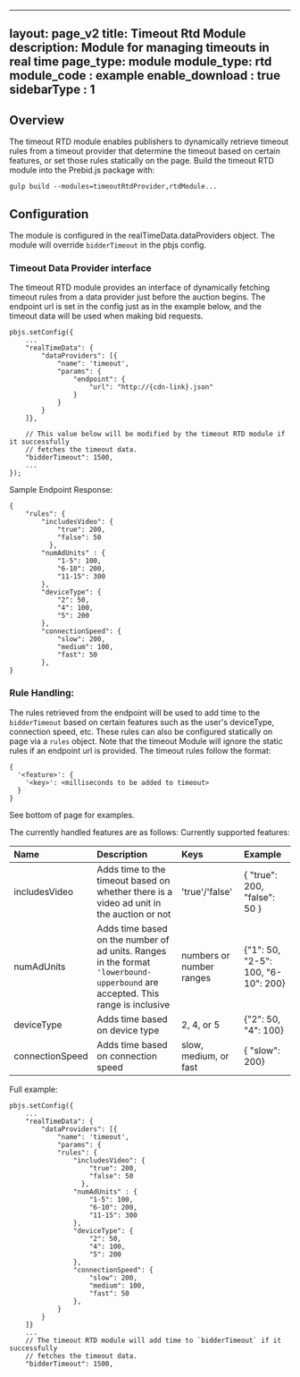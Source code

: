  ---
 layout: page_v2
 title: Timeout Rtd Module
 description: Module for managing timeouts in real time
 page_type: module
 module_type: rtd
 module_code : example
 enable_download : true
 sidebarType : 1
 ---

## Overview
The timeout RTD module enables publishers to dynamically retrieve 
timeout rules from a timeout provider that determine the timeout based 
on certain features, or set those rules statically on the page. 
Build the timeout RTD module into the Prebid.js package with: 
```
gulp build --modules=timeoutRtdProvider,rtdModule...
```

## Configuration
The module is configured in the realTimeData.dataProviders object. The module will override 
`bidderTimeout` in the pbjs config. 

### Timeout Data Provider interface
The timeout RTD module provides an interface of dynamically fetching timeout rules from 
a data provider just before the auction begins. The endpoint url is set in the config just as in 
the example below, and the timeout data will be used when making bid requests.
 
```
pbjs.setConfig({
    ...
    "realTimeData": {
        "dataProviders": [{
            "name": 'timeout',
            "params": {
                "endpoint": {
                    "url": "http://{cdn-link}.json"
                }
            }
        }
    ]},
    
    // This value below will be modified by the timeout RTD module if it successfully 
    // fetches the timeout data.  
    "bidderTimeout": 1500, 
    ...
});
```

Sample Endpoint Response: 
```
{
    "rules": {
        "includesVideo": {
            "true": 200,
            "false": 50
          },
        "numAdUnits" : {
            "1-5": 100,
            "6-10": 200,
            "11-15": 300
        },
        "deviceType": {
            "2": 50,
            "4": 100,
            "5": 200
        },
        "connectionSpeed": {
            "slow": 200,
            "medium": 100,
            "fast": 50
        },
}
```

### Rule Handling:
The rules retrieved from the endpoint will be used to add time to the `bidderTimeout` based on certain features such as 
the user's deviceType, connection speed, etc. These rules can also be configured statically on page via a `rules` object.
Note that the timeout Module will ignore the static rules if an endpoint url is provided. The timeout rules follow the 
format:
```
{
  '<feature>': {
    '<key>': <milliseconds to be added to timeout>
  }
}
```
See bottom of page for examples.

The currently handled features are as follows:
Currently supported features:

|Name |Description | Keys | Example
| :------------ | :------------ | :------------ |:------------ |
| includesVideo | Adds time to the timeout based on whether there is a video ad unit in the auction or not | 'true'/'false'| { "true": 200, "false": 50 } | 
| numAdUnits | Adds time based on the number of ad units. Ranges in the format `'lowerbound-upperbound` are accepted. This range is inclusive | numbers or number ranges | {"1": 50, "2-5": 100, "6-10": 200} |  
| deviceType | Adds time based on device type| 2, 4, or 5| {"2": 50, "4": 100} |
| connectionSpeed | Adds time based on connection speed | slow, medium, or fast | { "slow": 200} |


Full example:  
```
pbjs.setConfig({
    ...
    "realTimeData": {
        "dataProviders": [{
            "name": 'timeout',
            "params": {
            "rules": {
                "includesVideo": {
                    "true": 200,
                    "false": 50
                  },
                "numAdUnits" : {
                    "1-5": 100,
                    "6-10": 200,
                    "11-15": 300
                },
                "deviceType": {
                    "2": 50,
                    "4": 100,
                    "5": 200
                },
                "connectionSpeed": {
                    "slow": 200,
                    "medium": 100,
                    "fast": 50
                },
            }
        }
    ]}
    ...
    // The timeout RTD module will add time to `bidderTimeout` if it successfully 
    // fetches the timeout data.  
    "bidderTimeout": 1500, 
```
